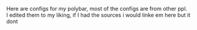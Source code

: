 Here are configs for my polybar, most of the configs are from other ppl.  
I edited them to my liking, if I had the sources i would linke em here but it dont

